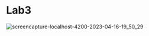 # Lab3
![screencapture-localhost-4200-2023-04-16-19_50_29](https://user-images.githubusercontent.com/63107268/232332056-c8f8ae67-1e47-4b7e-af83-46166af7753a.png)


